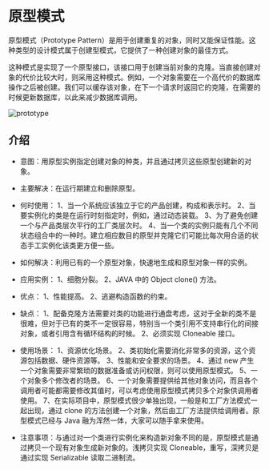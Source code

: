 # 原型模式

原型模式（Prototype Pattern）是用于创建重复的对象，同时又能保证性能。这种类型的设计模式属于创建型模式，它提供了一种创建对象的最佳方式。

这种模式是实现了一个原型接口，该接口用于创建当前对象的克隆。当直接创建对象的代价比较大时，则采用这种模式。例如，一个对象需要在一个高代价的数据库操作之后被创建。我们可以缓存该对象，在下一个请求时返回它的克隆，在需要的时候更新数据库，以此来减少数据库调用。

![prototype](https://img.lailin.xyz/image/1612154244534-22c36924-2fcc-493b-82dd-386dc02dbcd1.jpeg)

## 介绍

* 意图：用原型实例指定创建对象的种类，并且通过拷贝这些原型创建新的对象。

* 主要解决：在运行期建立和删除原型。

* 何时使用： 1、当一个系统应该独立于它的产品创建，构成和表示时。 2、当要实例化的类是在运行时刻指定时，例如，通过动态装载。 3、为了避免创建一个与产品类层次平行的工厂类层次时。 4、当一个类的实例只能有几个不同状态组合中的一种时。建立相应数目的原型并克隆它们可能比每次用合适的状态手工实例化该类更方便一些。

* 如何解决：利用已有的一个原型对象，快速地生成和原型对象一样的实例。

* 应用实例： 1、细胞分裂。 2、JAVA 中的 Object clone() 方法。

* 优点： 1、性能提高。 2、逃避构造函数的约束。

* 缺点： 1、配备克隆方法需要对类的功能进行通盘考虑，这对于全新的类不是很难，但对于已有的类不一定很容易，特别当一个类引用不支持串行化的间接对象，或者引用含有循环结构的时候。 2、必须实现 Cloneable 接口。

* 使用场景： 1、资源优化场景。 2、类初始化需要消化非常多的资源，这个资源包括数据、硬件资源等。 3、性能和安全要求的场景。 4、通过 new 产生一个对象需要非常繁琐的数据准备或访问权限，则可以使用原型模式。 5、一个对象多个修改者的场景。 6、一个对象需要提供给其他对象访问，而且各个调用者可能都需要修改其值时，可以考虑使用原型模式拷贝多个对象供调用者使用。 7、在实际项目中，原型模式很少单独出现，一般是和工厂方法模式一起出现，通过 clone 的方法创建一个对象，然后由工厂方法提供给调用者。原型模式已经与 Java 融为浑然一体，大家可以随手拿来使用。

* 注意事项：与通过对一个类进行实例化来构造新对象不同的是，原型模式是通过拷贝一个现有对象生成新对象的。浅拷贝实现 Cloneable，重写，深拷贝是通过实现 Serializable 读取二进制流。

